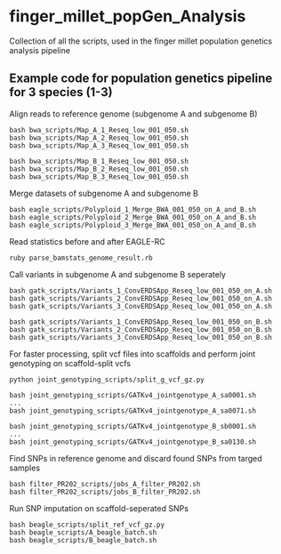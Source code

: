 # finger_millet_popGen_Analysis
Collection of all the scripts, used in the finger millet population genetics analysis pipeline

## Example code for population genetics pipeline for 3 species (1-3)
Align reads to reference genome (subgenome A and subgenome B)
```
bash bwa_scripts/Map_A_1_Reseq_low_001_050.sh
bash bwa_scripts/Map_A_2_Reseq_low_001_050.sh
bash bwa_scripts/Map_A_3_Reseq_low_001_050.sh

bash bwa_scripts/Map_B_1_Reseq_low_001_050.sh
bash bwa_scripts/Map_B_2_Reseq_low_001_050.sh
bash bwa_scripts/Map_B_3_Reseq_low_001_050.sh
```
Merge datasets of subgenome A and subgenome B
```
bash eagle_scripts/Polyploid_1_Merge_BWA_001_050_on_A_and_B.sh
bash eagle_scripts/Polyploid_2_Merge_BWA_001_050_on_A_and_B.sh
bash eagle_scripts/Polyploid_3_Merge_BWA_001_050_on_A_and_B.sh
```
Read statistics before and after EAGLE-RC
```
ruby parse_bamstats_genome_result.rb
```
Call variants in subgenome A and subgenome B seperately
```
bash gatk_scripts/Variants_1_ConvERDSApp_Reseq_low_001_050_on_A.sh
bash gatk_scripts/Variants_2_ConvERDSApp_Reseq_low_001_050_on_A.sh
bash gatk_scripts/Variants_3_ConvERDSApp_Reseq_low_001_050_on_A.sh

bash gatk_scripts/Variants_1_ConvERDSApp_Reseq_low_001_050_on_B.sh
bash gatk_scripts/Variants_2_ConvERDSApp_Reseq_low_001_050_on_B.sh
bash gatk_scripts/Variants_3_ConvERDSApp_Reseq_low_001_050_on_B.sh
```
For faster processing, split vcf files into scaffolds and perform joint genotyping on scaffold-split vcfs
```
python joint_genotyping_scripts/split_g_vcf_gz.py

bash joint_genotyping_scripts/GATKv4_jointgenotype_A_sa0001.sh
...
bash joint_genotyping_scripts/GATKv4_jointgenotype_A_sa0071.sh

bash joint_genotyping_scripts/GATKv4_jointgenotype_B_sb0001.sh
...
bash joint_genotyping_scripts/GATKv4_jointgenotype_B_sa0130.sh
```
Find SNPs in reference genome and discard found SNPs from targed samples
```
bash filter_PR202_scripts/jobs_A_filter_PR202.sh
bash filter_PR202_scripts/jobs_B_filter_PR202.sh
```
Run SNP imputation on scaffold-seperated SNPs
```
bash beagle_scripts/split_ref_vcf_gz.py
bash beagle_scripts/A_beagle_batch.sh
bash beagle_scripts/B_beagle_batch.sh
```








